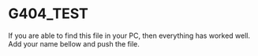 # G404_TEST

If you are able to find this file in your PC, then everything has worked well. 
Add your name bellow and push the file.  
